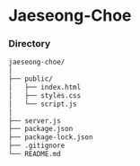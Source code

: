 # Jaeseong-Choe

### Directory

```zsh
jaeseong-choe/
│
├── public/
│   ├── index.html
│   ├── styles.css
│   └── script.js
│
├── server.js
├── package.json
├── package-lock.json
├── .gitignore
└── README.md
```
